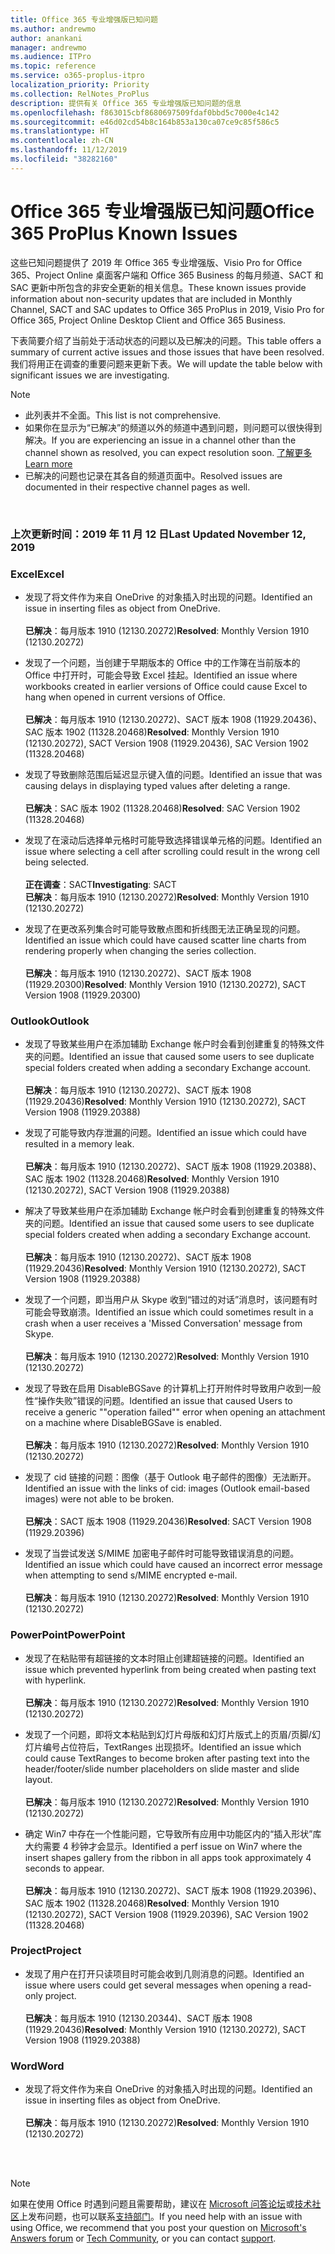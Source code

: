 ```yaml
---
title: Office 365 专业增强版已知问题
ms.author: andrewmo
author: anankani
manager: andrewmo
ms.audience: ITPro
ms.topic: reference
ms.service: o365-proplus-itpro
localization_priority: Priority
ms.collection: RelNotes_ProPlus
description: 提供有关 Office 365 专业增强版已知问题的信息
ms.openlocfilehash: f863015cbf8680697509fdaf0bbd5c7000e4c142
ms.sourcegitcommit: e46d02cd54b8c164b853a130ca07ce9c85f586c5
ms.translationtype: HT
ms.contentlocale: zh-CN
ms.lasthandoff: 11/12/2019
ms.locfileid: "38282160"
---
```

# <a name="office-365-proplus-known-issues"></a><span data-ttu-id="d854a-103">Office 365 专业增强版已知问题</span><span class="sxs-lookup"><span data-stu-id="d854a-103">Office 365 ProPlus Known Issues</span></span>

<span data-ttu-id="d854a-104">这些已知问题提供了 2019 年 Office 365 专业增强版、Visio Pro for Office 365、Project Online 桌面客户端和 Office 365 Business 的每月频道、SACT 和 SAC 更新中所包含的非安全更新的相关信息。</span><span class="sxs-lookup"><span data-stu-id="d854a-104">These known issues provide information about non-security updates that are included in Monthly Channel, SACT and SAC updates to Office 365 ProPlus in 2019, Visio Pro for Office 365, Project Online Desktop Client and Office 365 Business.</span></span>

<span data-ttu-id="d854a-105">下表简要介绍了当前处于活动状态的问题以及已解决的问题。</span><span class="sxs-lookup"><span data-stu-id="d854a-105">This table offers a summary of current active issues and those issues that have been resolved.</span></span>  <span data-ttu-id="d854a-106">我们将用正在调查的重要问题来更新下表。</span><span class="sxs-lookup"><span data-stu-id="d854a-106">We will update the table below with significant issues we are investigating.</span></span>

> [!NOTE]
>- <span data-ttu-id="d854a-107">此列表并不全面。</span><span class="sxs-lookup"><span data-stu-id="d854a-107">This list is not comprehensive.</span></span>
>- <span data-ttu-id="d854a-108">如果你在显示为“已解决”的频道以外的频道中遇到问题，则问题可以很快得到解决。</span><span class="sxs-lookup"><span data-stu-id="d854a-108">If you are experiencing an issue in a channel other than the channel shown as resolved, you can expect resolution soon.</span></span> [<span data-ttu-id="d854a-109">了解更多</span><span class="sxs-lookup"><span data-stu-id="d854a-109">Learn more</span></span>](https://docs.microsoft.com/zh-CN/DeployOffice/overview-of-update-channels-for-office-365-proplus#BKMK_SAC)
>- <span data-ttu-id="d854a-110">已解决的问题也记录在其各自的频道页面中。</span><span class="sxs-lookup"><span data-stu-id="d854a-110">Resolved issues are documented in their respective channel pages as well.</span></span>

<br>

### <a name="last-updated-november-12-2019"></a><span data-ttu-id="d854a-111">上次更新时间：2019 年 11 月 12 日</span><span class="sxs-lookup"><span data-stu-id="d854a-111">Last Updated November 12, 2019</span></span>

### <a name="excel"></a><span data-ttu-id="d854a-112">Excel</span><span class="sxs-lookup"><span data-stu-id="d854a-112">Excel</span></span>

- <span data-ttu-id="d854a-113">发现了将文件作为来自 OneDrive 的对象插入时出现的问题。</span><span class="sxs-lookup"><span data-stu-id="d854a-113">Identified an issue in inserting files as object from OneDrive.</span></span><br><br> <span data-ttu-id="d854a-114">**已解决**：每月版本 1910 (12130.20272)</span><span class="sxs-lookup"><span data-stu-id="d854a-114">**Resolved**: Monthly Version 1910 (12130.20272)</span></span>

- <span data-ttu-id="d854a-115">发现了一个问题，当创建于早期版本的 Office 中的工作簿在当前版本的 Office 中打开时，可能会导致 Excel 挂起。</span><span class="sxs-lookup"><span data-stu-id="d854a-115">Identified an issue where workbooks created in earlier versions of Office could cause Excel to hang when opened in current versions of Office.</span></span><br><br>
<span data-ttu-id="d854a-116">**已解决**：每月版本 1910 (12130.20272)、SACT 版本 1908 (11929.20436)、SAC 版本 1902 (11328.20468)</span><span class="sxs-lookup"><span data-stu-id="d854a-116">**Resolved**: Monthly Version 1910 (12130.20272), SACT Version 1908 (11929.20436), SAC Version 1902 (11328.20468)</span></span>

- <span data-ttu-id="d854a-117">发现了导致删除范围后延迟显示键入值的问题。</span><span class="sxs-lookup"><span data-stu-id="d854a-117">Identified an issue that was causing delays in displaying typed values after deleting a range.</span></span><br><br>
<span data-ttu-id="d854a-118">**已解决**：SAC 版本 1902 (11328.20468)</span><span class="sxs-lookup"><span data-stu-id="d854a-118">**Resolved**: SAC Version 1902 (11328.20468)</span></span>

- <span data-ttu-id="d854a-119">发现了在滚动后选择单元格时可能导致选择错误单元格的问题。</span><span class="sxs-lookup"><span data-stu-id="d854a-119">Identified an issue where selecting a cell after scrolling could result in the wrong cell being selected.</span></span><br><br>
<span data-ttu-id="d854a-120">**正在调查**：SACT</span><span class="sxs-lookup"><span data-stu-id="d854a-120">**Investigating**: SACT</span></span> <br><span data-ttu-id="d854a-121">**已解决**：每月版本 1910 (12130.20272)</span><span class="sxs-lookup"><span data-stu-id="d854a-121">**Resolved**: Monthly Version 1910 (12130.20272)</span></span>

- <span data-ttu-id="d854a-122">发现了在更改系列集合时可能导致散点图和折线图无法正确呈现的问题。</span><span class="sxs-lookup"><span data-stu-id="d854a-122">Identified an issue which could have caused scatter line charts from rendering properly when changing the series collection.</span></span><br><br>
<span data-ttu-id="d854a-123">**已解决**：每月版本 1910 (12130.20272)、SACT 版本 1908 (11929.20300)</span><span class="sxs-lookup"><span data-stu-id="d854a-123">**Resolved**: Monthly Version 1910 (12130.20272), SACT Version 1908 (11929.20300)</span></span>

### <a name="outlook"></a><span data-ttu-id="d854a-124">Outlook</span><span class="sxs-lookup"><span data-stu-id="d854a-124">Outlook</span></span>

- <span data-ttu-id="d854a-125">发现了导致某些用户在添加辅助 Exchange 帐户时会看到创建重复的特殊文件夹的问题。</span><span class="sxs-lookup"><span data-stu-id="d854a-125">Identified an issue that caused some users to see duplicate special folders created when adding a secondary Exchange account.</span></span><br><br>
<span data-ttu-id="d854a-126">**已解决**：每月版本 1910 (12130.20272)、SACT 版本 1908 (11929.20436)</span><span class="sxs-lookup"><span data-stu-id="d854a-126">**Resolved**: Monthly Version 1910 (12130.20272), SACT Version 1908 (11929.20388)</span></span>

- <span data-ttu-id="d854a-127">发现了可能导致内存泄漏的问题。</span><span class="sxs-lookup"><span data-stu-id="d854a-127">Identified an issue which could have resulted in a memory leak.</span></span> <br><br>
<span data-ttu-id="d854a-128">**已解决**：每月版本 1910 (12130.20272)、SACT 版本 1908 (11929.20388)、SAC 版本 1902 (11328.20468)</span><span class="sxs-lookup"><span data-stu-id="d854a-128">**Resolved**: Monthly Version 1910 (12130.20272), SACT Version 1908 (11929.20388)</span></span>

- <span data-ttu-id="d854a-129">解决了导致某些用户在添加辅助 Exchange 帐户时会看到创建重复的特殊文件夹的问题。</span><span class="sxs-lookup"><span data-stu-id="d854a-129">Identified an issue that caused some users to see duplicate special folders created when adding a secondary Exchange account.</span></span><br><br>
<span data-ttu-id="d854a-130">**已解决**：每月版本 1910 (12130.20272)、SACT 版本 1908 (11929.20436)</span><span class="sxs-lookup"><span data-stu-id="d854a-130">**Resolved**: Monthly Version 1910 (12130.20272), SACT Version 1908 (11929.20388)</span></span>

- <span data-ttu-id="d854a-131">发现了一个问题，即当用户从 Skype 收到“错过的对话”消息时，该问题有时可能会导致崩溃。</span><span class="sxs-lookup"><span data-stu-id="d854a-131">Identified an issue which could sometimes result in a crash when a user receives a 'Missed Conversation' message from Skype.</span></span><br><br>
<span data-ttu-id="d854a-132">**已解决**：每月版本 1910 (12130.20272)</span><span class="sxs-lookup"><span data-stu-id="d854a-132">**Resolved**: Monthly Version 1910 (12130.20272)</span></span>

- <span data-ttu-id="d854a-133">发现了导致在启用 DisableBGSave 的计算机上打开附件时导致用户收到一般性“操作失败”错误的问题。</span><span class="sxs-lookup"><span data-stu-id="d854a-133">Identified an issue that caused Users to receive a generic ""operation failed"" error when opening an attachment on a machine where DisableBGSave is enabled.</span></span><br><br>
<span data-ttu-id="d854a-134">**已解决**：每月版本 1910 (12130.20272)</span><span class="sxs-lookup"><span data-stu-id="d854a-134">**Resolved**: Monthly Version 1910 (12130.20272)</span></span>

- <span data-ttu-id="d854a-135">发现了 cid 链接的问题：图像（基于 Outlook 电子邮件的图像）无法断开。</span><span class="sxs-lookup"><span data-stu-id="d854a-135">Identified an issue with the links of cid: images (Outlook email-based images) were not able to be broken.</span></span><br><br>
<span data-ttu-id="d854a-136">**已解决**：SACT 版本 1908 (11929.20436)</span><span class="sxs-lookup"><span data-stu-id="d854a-136">**Resolved**: SACT Version 1908 (11929.20396)</span></span>

- <span data-ttu-id="d854a-137">发现了当尝试发送 S/MIME 加密电子邮件时可能导致错误消息的问题。</span><span class="sxs-lookup"><span data-stu-id="d854a-137">Identified an issue which could have caused an incorrect error message when attempting to send s/MIME encrypted e-mail.</span></span><br><br><span data-ttu-id="d854a-138">**已解决**：每月版本 1910 (12130.20272)</span><span class="sxs-lookup"><span data-stu-id="d854a-138">**Resolved**: Monthly Version 1910 (12130.20272)</span></span>

### <a name="powerpoint"></a><span data-ttu-id="d854a-139">PowerPoint</span><span class="sxs-lookup"><span data-stu-id="d854a-139">PowerPoint</span></span>

- <span data-ttu-id="d854a-140">发现了在粘贴带有超链接的文本时阻止创建超链接的问题。</span><span class="sxs-lookup"><span data-stu-id="d854a-140">Identified an issue which prevented hyperlink from being created when pasting text with hyperlink.</span></span> <br><br><span data-ttu-id="d854a-141">**已解决**：每月版本 1910 (12130.20272)</span><span class="sxs-lookup"><span data-stu-id="d854a-141">**Resolved**: Monthly Version 1910 (12130.20272)</span></span>

- <span data-ttu-id="d854a-142">发现了一个问题，即将文本粘贴到幻灯片母版和幻灯片版式上的页眉/页脚/幻灯片编号占位符后，TextRanges 出现损坏。</span><span class="sxs-lookup"><span data-stu-id="d854a-142">Identified an issue which could cause TextRanges to become broken after pasting text into the header/footer/slide number placeholders on slide master and slide layout.</span></span> <br><br><span data-ttu-id="d854a-143">**已解决**：每月版本 1910 (12130.20272)</span><span class="sxs-lookup"><span data-stu-id="d854a-143">**Resolved**: Monthly Version 1910 (12130.20272)</span></span>

- <span data-ttu-id="d854a-144">确定 Win7 中存在一个性能问题，它导致所有应用中功能区内的“插入形状”库大约需要 4 秒钟才会显示。</span><span class="sxs-lookup"><span data-stu-id="d854a-144">Identified a perf issue on Win7 where the insert shapes gallery from the ribbon in all apps took approximately 4 seconds to appear.</span></span><br>
<br><span data-ttu-id="d854a-145">**已解决**：每月版本 1910 (12130.20272)、SACT 版本 1908 (11929.20396)、SAC 版本 1902 (11328.20468)</span><span class="sxs-lookup"><span data-stu-id="d854a-145">**Resolved**: Monthly Version 1910 (12130.20272), SACT Version 1908 (11929.20396), SAC Version 1902 (11328.20468)</span></span>

### <a name="project"></a><span data-ttu-id="d854a-146">Project</span><span class="sxs-lookup"><span data-stu-id="d854a-146">Project</span></span>

- <span data-ttu-id="d854a-147">发现了用户在打开只读项目时可能会收到几则消息的问题。</span><span class="sxs-lookup"><span data-stu-id="d854a-147">Identified an issue where users could get several messages when opening a read-only project.</span></span><br><br>
<span data-ttu-id="d854a-148">**已解决**：每月版本 1910 (12130.20344)、SACT 版本 1908 (11929.20436)</span><span class="sxs-lookup"><span data-stu-id="d854a-148">**Resolved**: Monthly Version 1910 (12130.20272), SACT Version 1908 (11929.20388)</span></span>

### <a name="word"></a><span data-ttu-id="d854a-149">Word</span><span class="sxs-lookup"><span data-stu-id="d854a-149">Word</span></span>
- <span data-ttu-id="d854a-150">发现了将文件作为来自 OneDrive 的对象插入时出现的问题。</span><span class="sxs-lookup"><span data-stu-id="d854a-150">Identified an issue in inserting files as object from OneDrive.</span></span><br><br> <span data-ttu-id="d854a-151">**已解决**：每月版本 1910 (12130.20272)</span><span class="sxs-lookup"><span data-stu-id="d854a-151">**Resolved**: Monthly Version 1910 (12130.20272)</span></span>



<br>
<br>

> [!NOTE]
> <span data-ttu-id="d854a-152">如果在使用 Office 时遇到问题且需要帮助，建议在 [Microsoft 问答论坛](https://answers.microsoft.com/)或[技术社区](https://techcommunity.microsoft.com/)上发布问题，也可以联系[支持部门](https://support.microsoft.com/contactus)。</span><span class="sxs-lookup"><span data-stu-id="d854a-152">If you need help with an issue with using Office, we recommend that you post your question on [Microsoft's Answers forum](https://answers.microsoft.com/) or [Tech Community](https://techcommunity.microsoft.com/), or you can contact [support](https://support.microsoft.com/contactus).</span></span>
